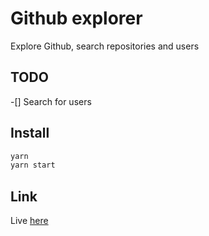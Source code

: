 # Github explorer

Explore Github, search repositories and users

## TODO

-[] Search for users

## Install

```bash
yarn
yarn start
```

## Link

Live [here](https://github-explorer-rho.now.sh)
